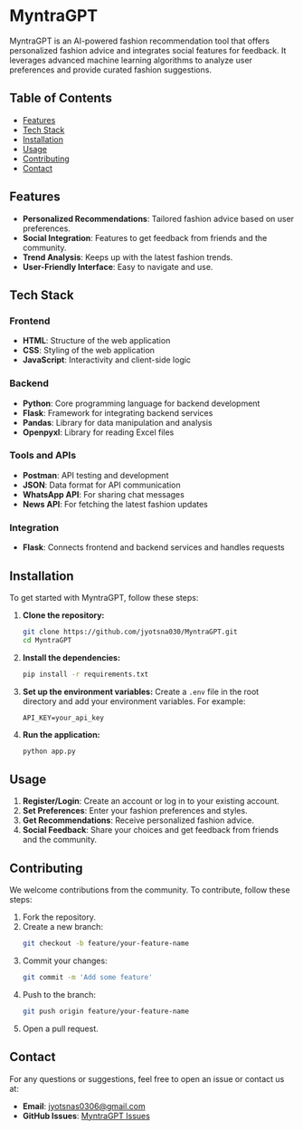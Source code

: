 # MyntraGPT

MyntraGPT is an AI-powered fashion recommendation tool that offers personalized fashion advice and integrates social features for feedback. It leverages advanced machine learning algorithms to analyze user preferences and provide curated fashion suggestions.

## Table of Contents

- [Features](#features)
- [Tech Stack](#tech-stack)
- [Installation](#installation)
- [Usage](#usage)
- [Contributing](#contributing)
- [Contact](#contact)

## Features

- **Personalized Recommendations**: Tailored fashion advice based on user preferences.
- **Social Integration**: Features to get feedback from friends and the community.
- **Trend Analysis**: Keeps up with the latest fashion trends.
- **User-Friendly Interface**: Easy to navigate and use.

## Tech Stack

### Frontend
- **HTML**: Structure of the web application
- **CSS**: Styling of the web application
- **JavaScript**: Interactivity and client-side logic

### Backend
- **Python**: Core programming language for backend development
- **Flask**: Framework for integrating backend services
- **Pandas**: Library for data manipulation and analysis
- **Openpyxl**: Library for reading Excel files

### Tools and APIs
- **Postman**: API testing and development
- **JSON**: Data format for API communication
- **WhatsApp API**: For sharing chat messages
- **News API**: For fetching the latest fashion updates

### Integration
- **Flask**: Connects frontend and backend services and handles requests


## Installation

To get started with MyntraGPT, follow these steps:

1. **Clone the repository:**
    ```sh
    git clone https://github.com/jyotsna030/MyntraGPT.git
    cd MyntraGPT
    ```

2. **Install the dependencies:**
    ```sh
    pip install -r requirements.txt
    ```

3. **Set up the environment variables:**
    Create a `.env` file in the root directory and add your environment variables. For example:
    ```env
    API_KEY=your_api_key
    ```

4. **Run the application:**
    ```sh
    python app.py
    ```

## Usage

1. **Register/Login**: Create an account or log in to your existing account.
2. **Set Preferences**: Enter your fashion preferences and styles.
3. **Get Recommendations**: Receive personalized fashion advice.
4. **Social Feedback**: Share your choices and get feedback from friends and the community.

## Contributing

We welcome contributions from the community. To contribute, follow these steps:

1. Fork the repository.
2. Create a new branch:
    ```sh
    git checkout -b feature/your-feature-name
    ```
3. Commit your changes:
    ```sh
    git commit -m 'Add some feature'
    ```
4. Push to the branch:
    ```sh
    git push origin feature/your-feature-name
    ```
5. Open a pull request.


## Contact

For any questions or suggestions, feel free to open an issue or contact us at:
- **Email**: [jyotsnas0306@gmail.com](mailto:jyotsnas0306@gmail.com)
- **GitHub Issues**: [MyntraGPT Issues](https://github.com/jyotsna030/MyntraGPT/issues)
